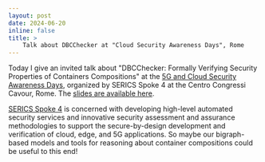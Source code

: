 ```yaml
---
layout: post
date: 2024-06-20
inline: false
title: >
    Talk about DBCChecker at "Cloud Security Awareness Days", Rome
---
```

Today I give an invited talk about "DBCChecker: Formally Verifying Security Properties of Containers Compositions" at the [5G and Cloud Security Awareness Days](https://www.cnit.it/en/2024/06/12/workshop-5g-and-cloud-security-awareness-days-19-20-june-rome/), organized by SERICS Spoke 4 at the Centro Congressi Cavour, Rome. 
The [slides are available here](/assets/pdf/2024-SWOPS2.pdf).

[SERICS Spoke 4](https://serics.eu/en/services/spoke-4-sicurezza-sistemi-operativi-virtualizzazione/) is concerned with developing high-level automated security services and innovative security assessment and assurance methodologies to support the secure-by-design development and verification of cloud, edge, and 5G applications.
So maybe our bigraph-based models and tools for reasoning about container compositions could be useful to this end!


